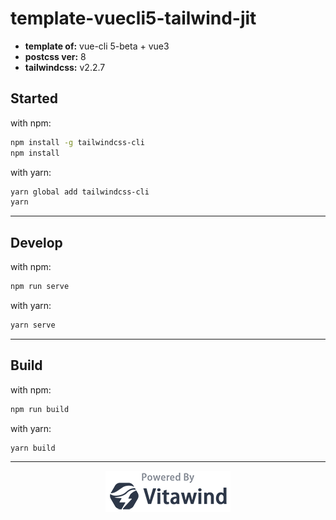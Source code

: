 # template-vuecli5-tailwind-jit

- **template of:** vue-cli 5-beta + vue3
- **postcss ver:** 8
- **tailwindcss:** v2.2.7

## Started
with npm:
```bash
npm install -g tailwindcss-cli
npm install
```
with yarn:
```bash
yarn global add tailwindcss-cli
yarn
```

---
## Develop
with npm:
```bash
npm run serve
```
with yarn:
```bash
yarn serve
```

---
## Build
with npm:
```bash
npm run build
```
with yarn:
```bash
yarn build
```

---
<p align="center">
<img src="./powered-by-vitawind-bright.png">
</p>